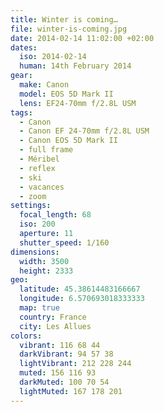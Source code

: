 ```yaml
---
title: Winter is coming…
file: winter-is-coming.jpg
date: 2014-02-14 11:02:00 +02:00
dates:
  iso: 2014-02-14
  human: 14th February 2014
gear:
  make: Canon
  model: EOS 5D Mark II
  lens: EF24-70mm f/2.8L USM
tags:
  - Canon
  - Canon EF 24-70mm f/2.8L USM
  - Canon EOS 5D Mark II
  - full frame
  - Méribel
  - reflex
  - ski
  - vacances
  - zoom
settings:
  focal_length: 68
  iso: 200
  aperture: 11
  shutter_speed: 1/160
dimensions:
  width: 3500
  height: 2333
geo:
  latitude: 45.38614483166667
  longitude: 6.570693018333333
  map: true
  country: France
  city: Les Allues
colors:
  vibrant: 116 68 44
  darkVibrant: 94 57 38
  lightVibrant: 212 228 244
  muted: 156 116 93
  darkMuted: 100 70 54
  lightMuted: 167 178 201
---
```




